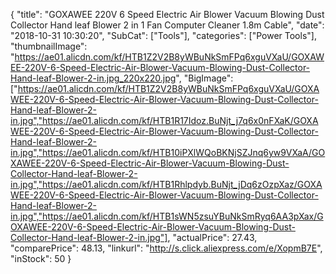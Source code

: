 {
	"title": "GOXAWEE 220V 6 Speed Electric Air Blower Vacuum Blowing Dust Collector Hand leaf Blower 2 in 1 Fan Computer Cleaner 1.8m Cable",
	"date": "2018-10-31 10:30:20",
	"SubCat": ["Tools"],
	"categories": ["Power Tools"],
	"thumbnailImage": "https://ae01.alicdn.com/kf/HTB1Z2V2B8yWBuNkSmFPq6xguVXaU/GOXAWEE-220V-6-Speed-Electric-Air-Blower-Vacuum-Blowing-Dust-Collector-Hand-leaf-Blower-2-in.jpg_220x220.jpg",
	"BigImage": ["https://ae01.alicdn.com/kf/HTB1Z2V2B8yWBuNkSmFPq6xguVXaU/GOXAWEE-220V-6-Speed-Electric-Air-Blower-Vacuum-Blowing-Dust-Collector-Hand-leaf-Blower-2-in.jpg","https://ae01.alicdn.com/kf/HTB1R17Idoz.BuNjt_j7q6x0nFXaK/GOXAWEE-220V-6-Speed-Electric-Air-Blower-Vacuum-Blowing-Dust-Collector-Hand-leaf-Blower-2-in.jpg","https://ae01.alicdn.com/kf/HTB10iPXlWQoBKNjSZJnq6yw9VXaA/GOXAWEE-220V-6-Speed-Electric-Air-Blower-Vacuum-Blowing-Dust-Collector-Hand-leaf-Blower-2-in.jpg","https://ae01.alicdn.com/kf/HTB1Rhlpdyb.BuNjt_jDq6zOzpXaz/GOXAWEE-220V-6-Speed-Electric-Air-Blower-Vacuum-Blowing-Dust-Collector-Hand-leaf-Blower-2-in.jpg","https://ae01.alicdn.com/kf/HTB1sWN5zsuYBuNkSmRyq6AA3pXax/GOXAWEE-220V-6-Speed-Electric-Air-Blower-Vacuum-Blowing-Dust-Collector-Hand-leaf-Blower-2-in.jpg"],
	"actualPrice": 27.43,
	"comparePrice": 48.13,
	"linkurl": "http://s.click.aliexpress.com/e/XopmB7E",
	"inStock": 50
}
